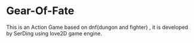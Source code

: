 # Gear-Of-Fate

This is an Action Game based on dnf(dungon and fighter) , it is developed by SerDing using love2D game engine. 